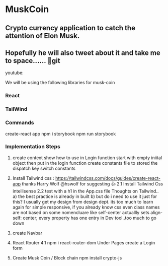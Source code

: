 # MuskCoin
## Crypto currency application to catch the attention of Elon Musk. 
## Hopefully he will also tweet about it and take me to space...... :beers:git

youtube: 

We will be using the following libraries for musk-coin
### React 
### TailWind 

### Commands
create-react app
npm i storybook
npm run storybook

### Implementation Steps
1. create context
    show how to use in Login function 
    start with empty iniital object
    then put in the login function
    create constants file to stored the dispatch key switch constants

2. Install Tailwind css : https://tailwindcss.com/docs/guides/create-react-app
   thanks Harry Wolf @hswolf for suggesting :thumbsup:
   2.1 Install Tailwind Css intellisense
   2.2 test with a h1 in the App.css file 
   Thoughts on Tailwind..
    a) the best practice is already in built 
    b) but do i need to use it just for this? I usually get my design from design dept. 
       its too much to learn again for simple responsive, if you already know css
       even class names are not based on some nomencluare like 
       self-center	actuallly sets align-self: center;
       every property has one entry in Dev tool..too much to go down

3. create Navbar 
4. React Router 
    4.1 npm i react-router-dom
    Under Pages create a Login form 

5. Create Musk Coin / Block chain
    npm install crypto-js
    


    
